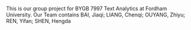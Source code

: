 This is our group project for BYGB 7997 Text Analytics at Fordham University. 
Our Team contains BAI, Jiaqi; LIANG, Chenqi; OUYANG, Zhiyu; REN, Yifan; SHEN, Hengda
